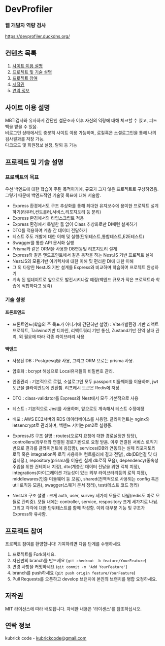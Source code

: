 # DevProfiler

### 웹 개발자 역량 검사

https://devprofiler.duckdns.org/

## 컨텐츠 목록

1. [사이트 이용 설명](#사이트-이용-설명)
2. [프로젝트 및 기술 설명](#프로젝트-및-기술-설명)
3. [프로젝트 참여](#프로젝트-참여)
4. [저작권](#저작권)
5. [연락 정보](#연락-정보)

## 사이트 이용 설명

MBTI검사와 유사하게 간단한 설문조사 이후 자신의 역량에 대해 체크할 수 있고, 피드백을 받을 수 있음.<br />
비로그인 상태에서도 충분히 사이트 이용 가능하며, 로컬혹은 소셜로그인을 통해 나의 검사결과를 저장 가능.<br/>
다크모드 및 회원정보 설정, 탈퇴 등 가능

## 프로젝트 및 기술 설명

### 프로젝트의 목표

우선 백엔드에 대한 학습이 주된 목적이기에, 규모가 크지 않은 프로젝트로 구상하였음.<br/>
그렇기 때문에 백엔드적인 기술및 목표에 대해 서술함.

- Express 환경에서도 구조 추상화를 통해 최대한 유지보수에 용이한 프로젝트 설계하기(라우터,컨트롤러,서비스,리포지토리 등 분리)
- Express 환경에서의 타입스크립트 적용
- Express 환경에서 특별한 툴 없이 Class 추상화로만 DI패턴 설계하기
- DTO를 적용하여 계층 간 데이터 전달하기
- 테스트 주도 개발에 대한 이해 및 실행(단위테스트,통합테스트,E2E테스트)
- Swagger를 통한 API 문서화 실행
- Prisma와 같은 ORM을 사용한 DB연동및 리포지토리 설계
- Express와 같은 엔드포인트에서 같은 동작을 하는 NestJS 기반 프로젝트 설계
- NestJS의 모듈기반 아키텍처에 대한 이해 및 편리한 DI에 대한 이해
- 그 외 다양한 NestJS 기반 설계를 Express와 비교하며 학습하여 프로젝트 완성하기
- 계속 된 업데이트로 앞으로도 발전시켜나갈 예정(백엔드 규모가 작은 프로젝트라 학습에 적합하다고 생각)

### 기술 설명

#### 프론트엔드

- 프론트엔드(학습의 주 목표가 아니기에 간단히만 설명) : Vite개발환경 기반 리액트 프로젝트, Tailwind기반 디자인, 리액트쿼리 기반 통신, Zustand기반 전역 상태 관리, 외 필요에 따라 각종 라이브러리 사용<br/>

#### 백엔드

- 사용된 DB : Postgresql을 사용, 그리고 ORM 으로는 prisma 사용.

- 암호화 : bcrypt 해싱으로 Local유저들의 비밀번호 관리.

- 인증관리 : 기본적으로 로컬, 소셜로그인 모두 passport 미들웨어를 이용하며, jwt토큰을 클라이언트에 반환함. 리프레시 토큰은 Redis에 저장.

- DTO : class-validator를 Express와 Nest에서 모두 기본적으로 사용

- 테스트 : 기본적으로 Jest를 사용하며, 앞으로도 계속해서 테스트 수정예정

- 배포 : AWS EC2서버와 RDS 데이터베이스를 사용함. 클라이언트는 nginx와 letsencrypt로 관리하며, 백엔드 서버는 pm2로 실행중.

- ExpressJS 구조 설명 : routes(오로지 요청에 대한 경로설정만 담당), controllers(라우터와 연결된 경로기반으로 요청 받음. 이후 연결된 서비스 로직기반으로 결과를 클라이언트에 응답함), services(DB와 연동되는 실제 리포지토리 로직 혹은 integration쪽 로직 사용하여 컨트롤러에 결과 전달), db(DB연결 및 타입지정.), repository(prisma를 이용한 실제 db로직 모음), dependency(종속성 주입을 위한 컨테이너 지정), dto(계층간 데이터 전달을 위한 객체 지정), integrations(마이그레이션 가능성이 있는 외부 라이브러리등의 로직 지정), middlewares(인증 미들웨어 등 모음), shared(전역적으로 사용되는 config 혹은 util 로직등 모음), swagger(스웨거 문서 정리), test(테스트 코드 정리)

- NestJS 구조 설명 : 크게 auth, user, survey 세가지 모듈로 나뉨(redis도 따로 모듈로 관리중). 모듈 내에는 controller, service, respository 크게 세가지로 나뉨. 그리고 각각에 대한 단위테스트를 함께 작성함. 이외 대부분 기능 및 구조가 Express와 유사함.

## 프로젝트 참여

프로젝트 참여를 환영합니다! 기여하려면 다음 단계를 수행하세요

1. 프로젝트를 Fork하세요.
2. 자신만의 branch를 만드세요 (`git checkout -b feature/YourFeature`)
3. 변경 사항을 커밋하세요 (`git commit -m 'Add YourFeature'`)
4. branch를 push하세요 (`git push origin feature/YourFeature`)
5. Pull Requests를 오픈하고 develop 브랜치에 본인의 브랜치를 병합 요청하세요.

## 저작권

MIT 라이선스에 따라 배포됩니다. 자세한 내용은 '라이센스'를 참조하십시오.

## 연락 정보

kubrick code - kubrickcode@gmail.com
